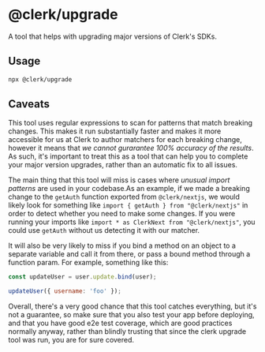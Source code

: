 # @clerk/upgrade

A tool that helps with upgrading major versions of Clerk's SDKs.

## Usage

```bash
npx @clerk/upgrade
```

## Caveats

This tool uses regular expressions to scan for patterns that match breaking changes. This makes it run substantially faster and makes it more accessible for us at Clerk to author matchers for each breaking change, however it means that _we cannot gurarantee 100% accuracy of the results_. As such, it's important to treat this as a tool that can help you to complete your major version upgrades, rather than an automatic fix to all issues.

The main thing that this tool will miss is cases where _unusual import patterns_ are used in your codebase.As an example, if we made a breaking change to the `getAuth` function exported from `@clerk/nextjs`, we would likely look for something like `import { getAuth } from "@clerk/nextjs"` in order to detect whether you need to make some changes. If you were running your imports like `import * as ClerkNext from "@clerk/nextjs"`, you could use `getAuth` without us detecting it with our matcher.

It will also be very likely to miss if you bind a method on an object to a separate variable and call it from there, or pass a bound method through a function param. For example, something like this:

```js
const updateUser = user.update.bind(user);

updateUser({ username: 'foo' });
```

Overall, there's a very good chance that this tool catches everything, but it's not a guarantee, so make sure that you also test your app before deploying, and that you have good e2e test coverage, which are good practices normally anyway, rather than blindly trusting that since the clerk upgrade tool was run, you are for sure covered.
